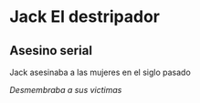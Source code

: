 # Jack El destripador
## Asesino serial
Jack asesinaba a las mujeres en el siglo pasado

_Desmembraba a sus victimas_
